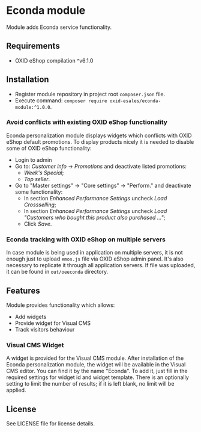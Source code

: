 Econda module
=============

Module adds Econda service functionality.

## Requirements

* OXID eShop compilation ^v6.1.0

## Installation

* Register module repository in project root `composer.json` file.
* Execute command: `composer require oxid-esales/econda-module:^1.0.0`.

### Avoid conflicts with existing OXID eShop functionality

Econda personalization module displays widgets which conflicts with OXID eShop default promotions.
To display products nicely it is needed to disable some of OXID eShop functionality:

* Login to admin
* Go to: *Customer info* -> *Promotions* and deactivate listed promotions:
  * *Week's Special*;
  * *Top seller*.
* Go to "Master settings" -> "Core settings" -> "Perform." and deactivate some functionality:
  * In section *Enhanced Performance Settings* uncheck *Load Crossselling*;
  * In section *Enhanced Performance Settings* uncheck *Load "Customers who bought this product also purchased ..."*;
  * Click *Save*.
  
### Econda tracking with OXID eShop on multiple servers

In case module is being used in application on multiple servers, it is not enough just to upload `emos.js` file via
OXID eShop admin panel. It's also necessary to replicate it through all application servers.
If file was uploaded, it can be found in `out/oeeconda` directory.

## Features

Module provides functionality which allows:
* Add widgets
* Provide widget for Visual CMS
* Track visitors behaviour

### Visual CMS Widget

A widget is provided for the Visual CMS module.
After installation of the Econda personalization module, the widget will be available
in the Visual CMS editor. You can find it by the name "Econda".
To add it, just fill in the required settings for widget id and widget template.
There is an optionally setting to limit the number of results; if it is left blank,
no limit will be applied.

## License

See LICENSE file for license details.
